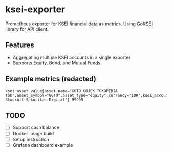 # ksei-exporter
Prometheus exporter for KSEI financial data as metrics. Using [GoKSEI](https://github.com/chickenzord/goksei) library for API client.

## Features

- Aggregating multiple KSEI accounts in a single exporter
- Supports Equity, Bond, and Mutual Funds

## Example metrics (redacted)

```
ksei_asset_value{asset_name="GOTO GOJEK TOKOPEDIA Tbk",asset_symbol="GOTO",asset_type="equity",currency="IDR",ksei_account="***@gmail.com",security_account="XL001******",security_name="PT. Stockbit Sekuritas Digital"} 99999
```

## TODO

- [ ] Support cash balance
- [ ] Docker image build
- [ ] Setup instruction
- [ ] Grafana dashboard example
